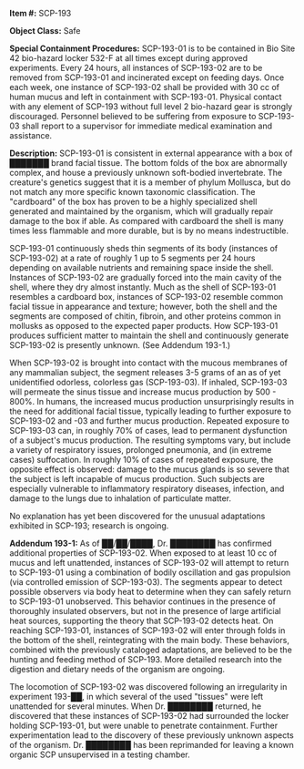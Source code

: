 **Item #:** SCP-193

**Object Class:** Safe

**Special Containment Procedures:** SCP-193-01 is to be contained in Bio Site 42 bio-hazard locker 532-F at all times except during approved experiments. Every 24 hours, all instances of SCP-193-02 are to be removed from SCP-193-01 and incinerated except on feeding days. Once each week, one instance of SCP-193-02 shall be provided with 30 cc of human mucus and left in containment with SCP-193-01. Physical contact with any element of SCP-193 without full level 2 bio-hazard gear is strongly discouraged. Personnel believed to be suffering from exposure to SCP-193-03 shall report to a supervisor for immediate medical examination and assistance.

**Description:** SCP-193-01 is consistent in external appearance with a box of ███████ brand facial tissue. The bottom folds of the box are abnormally complex, and house a previously unknown soft-bodied invertebrate. The creature's genetics suggest that it is a member of phylum Mollusca, but do not match any more specific known taxonomic classification. The "cardboard" of the box has proven to be a highly specialized shell generated and maintained by the organism, which will gradually repair damage to the box if able. As compared with cardboard the shell is many times less flammable and more durable, but is by no means indestructible.

SCP-193-01 continuously sheds thin segments of its body (instances of SCP-193-02) at a rate of roughly 1 up to 5 segments per 24 hours depending on available nutrients and remaining space inside the shell. Instances of SCP-193-02 are gradually forced into the main cavity of the shell, where they dry almost instantly. Much as the shell of SCP-193-01 resembles a cardboard box, instances of SCP-193-02 resemble common facial tissue in appearance and texture; however, both the shell and the segments are composed of chitin, fibroin, and other proteins common in mollusks as opposed to the expected paper products. How SCP-193-01 produces sufficient matter to maintain the shell and continuously generate SCP-193-02 is presently unknown. (See Addendum 193-1.)

When SCP-193-02 is brought into contact with the mucous membranes of any mammalian subject, the segment releases 3-5 grams of an as of yet unidentified odorless, colorless gas (SCP-193-03). If inhaled, SCP-193-03 will permeate the sinus tissue and increase mucus production by 500 - 800%. In humans, the increased mucus production unsurprisingly results in the need for additional facial tissue, typically leading to further exposure to SCP-193-02 and -03 and further mucus production. Repeated exposure to SCP-193-03 can, in roughly 70% of cases, lead to permanent dysfunction of a subject's mucus production. The resulting symptoms vary, but include a variety of respiratory issues, prolonged pneumonia, and (in extreme cases) suffocation. In roughly 10% of cases of repeated exposure, the opposite effect is observed: damage to the mucus glands is so severe that the subject is left incapable of mucus production. Such subjects are especially vulnerable to inflammatory respiratory diseases, infection, and damage to the lungs due to inhalation of particulate matter.

No explanation has yet been discovered for the unusual adaptations exhibited in SCP-193; research is ongoing.

**Addendum 193-1:** As of ██/██/████, Dr. ████████ has confirmed additional properties of SCP-193-02. When exposed to at least 10 cc of mucus and left unattended, instances of SCP-193-02 will attempt to return to SCP-193-01 using a combination of bodily oscillation and gas propulsion (via controlled emission of SCP-193-03). The segments appear to detect possible observers via body heat to determine when they can safely return to SCP-193-01 unobserved. This behavior continues in the presence of thoroughly insulated observers, but not in the presence of large artificial heat sources, supporting the theory that SCP-193-02 detects heat. On reaching SCP-193-01, instances of SCP-193-02 will enter through folds in the bottom of the shell, reintegrating with the main body. These behaviors, combined with the previously cataloged adaptations, are believed to be the hunting and feeding method of SCP-193. More detailed research into the digestion and dietary needs of the organism are ongoing.

The locomotion of SCP-193-02 was discovered following an irregularity in experiment 193-██, in which several of the used "tissues" were left unattended for several minutes. When Dr. ████████ returned, he discovered that these instances of SCP-193-02 had surrounded the locker holding SCP-193-01, but were unable to penetrate containment. Further experimentation lead to the discovery of these previously unknown aspects of the organism. Dr. ████████ has been reprimanded for leaving a known organic SCP unsupervised in a testing chamber.